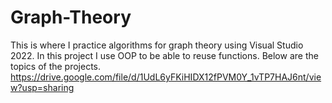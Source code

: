 # Graph-Theory
This is where I practice algorithms for graph theory using Visual Studio 2022.
 In this project I use OOP to be able to reuse functions.
 Below are the topics of the projects.
 https://drive.google.com/file/d/1UdL6yFKiHIDX12fPVM0Y_1vTP7HAJ6nt/view?usp=sharing
